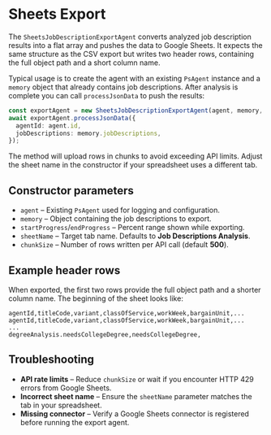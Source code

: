 # Sheets Export

The `SheetsJobDescriptionExportAgent` converts analyzed job description results
into a flat array and pushes the data to Google Sheets. It expects the same
structure as the CSV export but writes two header rows, containing the full
object path and a short column name.

Typical usage is to create the agent with an existing `PsAgent` instance and
a `memory` object that already contains job descriptions. After analysis is
complete you can call `processJsonData` to push the results:

```ts
const exportAgent = new SheetsJobDescriptionExportAgent(agent, memory, 95, 100, "Sheet1");
await exportAgent.processJsonData({
  agentId: agent.id,
  jobDescriptions: memory.jobDescriptions,
});
```

The method will upload rows in chunks to avoid exceeding API limits. Adjust the
sheet name in the constructor if your spreadsheet uses a different tab.

## Constructor parameters

- `agent` – Existing `PsAgent` used for logging and configuration.
- `memory` – Object containing the job descriptions to export.
- `startProgress`/`endProgress` – Percent range shown while exporting.
- `sheetName` – Target tab name. Defaults to **Job Descriptions Analysis**.
- `chunkSize` – Number of rows written per API call (default **500**).

## Example header rows

When exported, the first two rows provide the full object path and a shorter
column name. The beginning of the sheet looks like:

```
agentId,titleCode,variant,classOfService,workWeek,bargainUnit,...
agentId,titleCode,variant,classOfService,workWeek,bargainUnit,...
...
degreeAnalysis.needsCollegeDegree,needsCollegeDegree,
```

## Troubleshooting

- **API rate limits** – Reduce `chunkSize` or wait if you encounter HTTP 429
  errors from Google Sheets.
- **Incorrect sheet name** – Ensure the `sheetName` parameter matches the tab
  in your spreadsheet.
- **Missing connector** – Verify a Google Sheets connector is registered before
  running the export agent.

